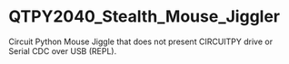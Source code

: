 # QTPY2040_Stealth_Mouse_Jiggler
Circuit Python Mouse Jiggle that does not present CIRCUITPY drive or Serial CDC over USB (REPL).
